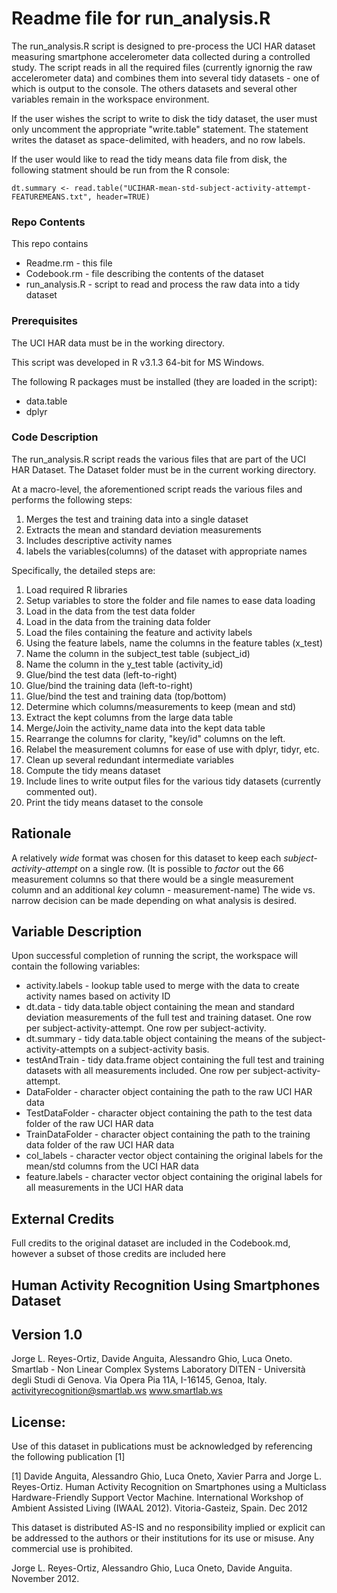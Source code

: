 Readme file for run_analysis.R
==============================
The run_analysis.R script is designed to pre-process the UCI HAR dataset
measuring smartphone accelerometer data collected during a controlled study. 
The script reads in all the required files (currently ignornig the raw
accelerometer data) and combines them into several tidy datasets - one
of which is output to the console. The others datasets and several other
variables remain in the workspace environment.

If the user wishes the script to write to disk the tidy dataset, the user
must only uncomment the appropriate "write.table" statement. The statement 
writes the dataset as space-delimited, with headers, and no row labels. 

If the user would like to read the tidy means data file from disk, the
following statment should be run from the R console:

`dt.summary <- read.table("UCIHAR-mean-std-subject-activity-attempt-FEATUREMEANS.txt", header=TRUE)`

### Repo Contents

This repo contains
* Readme.rm - this file
* Codebook.rm - file describing the contents of the dataset
* run_analysis.R - script to read and process the raw data into a tidy dataset

### Prerequisites
The UCI HAR data must be in the working directory. 

This script was developed in R v3.1.3 64-bit for MS Windows.

The following R packages must be installed (they are loaded in the script):
* data.table
* dplyr

### Code Description

The run_analysis.R script reads the various files that are part of the 
UCI HAR Dataset. The Dataset folder must be in the current working directory.

At a macro-level, the aforementioned script reads the various files and
performs the following steps:
1. Merges the test and training data into a single dataset
2. Extracts the mean and standard deviation measurements
3. Includes descriptive activity names
4. labels the variables(columns) of the dataset with appropriate names

Specifically, the detailed steps are:
1. Load required R libraries
2. Setup variables to store the folder and file names to ease data loading
3. Load in the data from the test data folder
4. Load in the data from the training data folder
5. Load the files containing the feature and activity labels
6. Using the feature labels, name the columns in the feature tables (x_test)
7. Name the column in the subject_test table (subject_id)
8. Name the column in the y_test table (activity_id)
9. Glue/bind the test data (left-to-right)
10. Glue/bind the training data (left-to-right)
11. Glue/bind the test and training data (top/bottom)
12. Determine which columns/measurements to keep (mean and std)
13. Extract the kept columns from the large data table
14. Merge/Join the activity_name data into the kept data table
15. Rearrange the columns for clarity, "key/id" columns on the left.
16. Relabel the measurement columns for ease of use with dplyr, tidyr, etc.
17. Clean up several redundant intermediate variables
18. Compute the tidy means dataset
19. Include lines to write output files for the various tidy datasets (currently commented out).
20. Print the tidy means dataset to the console

Rationale
---------

A relatively _wide_ format was chosen for this dataset to keep each 
_subject-activity-attempt_ on a single row. (It is possible to _factor_
out the 66 measurement columns so that there would be a single measurement 
column and an additional _key_ column - measurement-name) The wide vs. 
narrow decision can be made depending on what analysis is desired.

Variable Description
--------------------
Upon successful completion of running the script, the workspace will contain
the following variables:
* activity.labels - lookup table used to merge with the data to create activity names based on activity ID
* dt.data - tidy data.table object containing the mean and standard deviation measurements of the full test and training dataset. One row per subject-activity-attempt. One row per subject-activity.
* dt.summary - tidy data.table object containing the means of the subject-activity-attempts on a subject-activity basis.
* testAndTrain - tidy data.frame object containing the full test and training datasets with all measurements included. One row per subject-activity-attempt.
* DataFolder - character object containing the path to the raw UCI HAR data
* TestDataFolder - character object containing the path to the test data folder of the raw UCI HAR data
* TrainDataFolder - character object containing the path to the training data folder of the raw UCI HAR data
* col_labels - character vector object containing the original labels for the mean/std columns from the UCI HAR data
* feature.labels - character vector object containing the original labels for all measurements in the UCI HAR data


External Credits
----------------
Full credits to the original dataset are included in the Codebook.md, however
a subset of those credits are included here

Human Activity Recognition Using Smartphones Dataset
----
Version 1.0
----
Jorge L. Reyes-Ortiz, Davide Anguita, Alessandro Ghio, Luca Oneto.
Smartlab - Non Linear Complex Systems Laboratory
DITEN - Università degli Studi di Genova.
Via Opera Pia 11A, I-16145, Genoa, Italy.
activityrecognition@smartlab.ws
www.smartlab.ws


License:
----
Use of this dataset in publications must be acknowledged by referencing the following publication [1] 

[1] Davide Anguita, Alessandro Ghio, Luca Oneto, Xavier Parra and Jorge L. Reyes-Ortiz. Human Activity Recognition on Smartphones using a Multiclass Hardware-Friendly Support Vector Machine. International Workshop of Ambient Assisted Living (IWAAL 2012). Vitoria-Gasteiz, Spain. Dec 2012

This dataset is distributed AS-IS and no responsibility implied or explicit can be addressed to the authors or their institutions for its use or misuse. Any commercial use is prohibited.

Jorge L. Reyes-Ortiz, Alessandro Ghio, Luca Oneto, Davide Anguita. November 2012.
